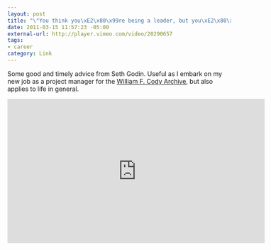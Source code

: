 ```yaml
--- 
layout: post
title: "\"You think you\xE2\x80\x99re being a leader, but you\xE2\x80\x99re probably being a manager.\""
date: 2011-03-15 11:57:23 -05:00
external-url: http://player.vimeo.com/video/20290657
tags:
- career
category: Link
---
```

Some good and timely advice from Seth Godin. Useful as I embark on my new job as a project manager for the <a href="http://codypapers.org/">William F. Cody Archive</a>, but also applies to life in general.

<iframe src="http://player.vimeo.com/video/20290657" width="580" height="325" frameborder="0"></iframe>
